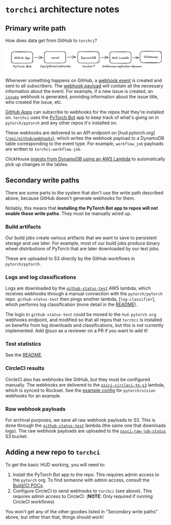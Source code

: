 # `torchci` architecture notes

## Primary write path

How does data get from GitHub to `torchci`?

![torchci write path](write-path.png)

Whenever something happens on GitHub, a [webhook event] is created and sent to
all subscribers. The [webhook payload] will contain all the necessary
information about the event. For example, if a new issue is created, an
[`issues`] webhook is generated, providing information about the issue title,
who created the issue, etc.

[GitHub Apps] can subscribe to webhooks for the repos that they're installed
on. `torchci` uses the [PyTorch Bot] app to keep track of what's going on in
`pytorch/pytorch` and any other repos it's installed on.

These webhooks are delivered to an API endpoint on [hud.pytorch.org]
([`/api/github/webhooks`]), which writes the webhook payload to a DynamoDB
table corresponding to the event type. For example, `workflow_job` payloads are
written to `torchci-workflow-job`.

ClickHouse [ingests from DynamoDB using an AWS Lambda] to automatically pick up
changes in the tables.

[webhook event]: https://docs.github.com/en/developers/webhooks-and-events/webhooks/about-webhooks
[webhook payload]: https://docs.github.com/en/developers/webhooks-and-events/webhooks/webhook-events-and-payloads
[`issues`]: https://docs.github.com/en/developers/webhooks-and-events/webhooks/webhook-events-and-payloads#issues
[github apps]: https://docs.github.com/en/developers/apps/getting-started-with-apps/about-apps
[pytorch bot]: https://github.com/apps/pytorch-bot
[`/api/github/webhooks`]: https://github.com/pytorch/test-infra/blob/main/torchci/pages/api/github/webhooks.ts
[ingests from DynamoDB using an AWS Lambda]: https://github.com/pytorch/test-infra/tree/6abfc539d0ce7daf0fcd07533de37b8723e6454a/aws/lambda/clickhouse-replicator-dynamo

## Secondary write paths

There are some parts to the system that don't use the write path described
above, because GitHub doesn't generate webhooks for them.

Notably, this means that **installing the PyTorch Bot app to repos will not
enable these write paths**. They must be manually wired up.

### Build artifacts

Our build jobs create various artifacts that we want to save to persistent
storage and use later. For example, most of our build jobs produce binary wheel
distributions of PyTorch that are later downloaded by our test jobs.

These are uploaded to S3 directly by the GitHub workflows in `pytorch/pytorch`.

### Logs and log classifications

Logs are downloaded by the [`github-status-test`] AWS lambda, which receives
webhooks through a manual connection with the `pytorch/pytorch` repo.
`github-status-test` then pings another lambda, [`log-classifier`], which
performs log classification (more detail in the [README]).

[readme]: https://github.com/pytorch/test-infra/blob/main/aws/lambda/log-classifier/README.md

The logic in `github-status-test` could be moved to the `hud.pytorch.org`
webhooks endpoint, and modified so that all repos that `torchci` is installed
on benefits from log downloads and classifications, but this is not currently
implemented. Add @suo as a reviewer on a PR if you want to add it!

### Test statistics

See the [README](https://github.com/pytorch/pytorch/tree/master/tools/stats).

### CircleCI results

CircleCI also has webhooks like GitHub, but they must be configured manually.
The webhooks are delivered to the [`ossci-circleci-to-s3`] lambda, which is
synced to Rockset. See the [example config] for `pytorch/vision` webhooks for
an example.

[`ossci-circleci-to-s3`]: https://us-east-1.console.aws.amazon.com/lambda/home?region=us-east-1#/functions/ossci-circleci-to-s3?tab=code
[example config]: https://app.circleci.com/settings/project/github/pytorch/vision/webhooks/a5ae92ec-d523-4495-be2a-58ab80a255b9?return-to=https%3A%2F%2Fapp.circleci.com%2Fpipelines%2Fgithub%2Fpytorch%2Fvision

### Raw webhook payloads

For archival purposes, we save all raw webhook payloads to S3. This is done
through the [`github-status-test`] lambda (the same one that downloads logs).
The raw webhook payloads are uploaded to the [`ossci-raw-job-status`] S3 bucket.

[`github-status-test`]: https://us-east-1.console.aws.amazon.com/lambda/home?region=us-east-1#/functions/github-status-test?tab=code
[`ossci-raw-job-status`]: https://s3.console.aws.amazon.com/s3/buckets/ossci-raw-job-status?region=us-east-1&tab=overview

## Adding a new repo to `torchci`

To get the basic HUD working, you will need to:

1. Install the PyTorch Bot app to the repo. This requires admin access to the
   `pytorch` org. To find someone with admin access, consult the [Build/CI POCs].
2. Configure CircleCI to send webhooks to `torchci` (see above). This requires
   admin access to CircleCI. (**NOTE**: Only required if running CircleCI workflows)

You won't get any of the other goodies listed in "Secondary write paths" above,
but other than that, things should work!

[build/ci pocs]: https://pytorch.org/docs/master/community/persons_of_interest.html#build-ci
